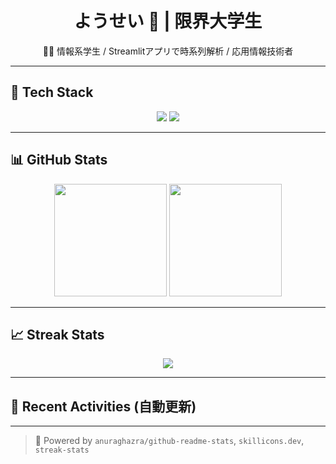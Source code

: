 <h1 align="center">ようせい 🌸 | 限界大学生</h1>
<p align="center">
  🧑‍💻 情報系学生 / Streamlitアプリで時系列解析 / 応用情報技術者
</p>

---

## 🔧 Tech Stack

<p align="center">
  <img src="https://skillicons.dev/icons?i=rails,aws,python,github,vscode&theme=dark" />
  <img src="https://skillicons.dev/icons?i=chatgpt,idea&theme=dark" />
</p>

---

## 📊 GitHub Stats

<div align="center">
  <img src="https://github-readme-stats.vercel.app/api?username=youchiii&show_icons=true&theme=onedark&count_private=true&hide_rank=false&hide=contribs" height="180"/>
  <img src="https://github-readme-stats.vercel.app/api/top-langs/?username=youchiii&layout=compact&theme=onedark" height="180"/>
</div>

---

## 📈 Streak Stats

<p align="center">
  <img src="https://github-readme-streak-stats.herokuapp.com?user=youchiii&theme=onedark&hide_border=true" />
</p>

---

## 📝 Recent Activities (自動更新)

<!--START_SECTION:activity-->
<!--END_SECTION:activity-->

---

> 🤖 Powered by `anuraghazra/github-readme-stats`, `skillicons.dev`, `streak-stats`
